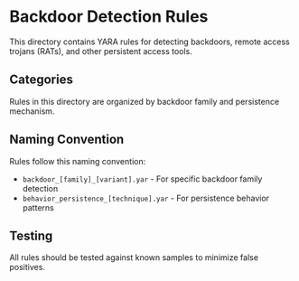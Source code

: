 # Backdoor Detection Rules

This directory contains YARA rules for detecting backdoors, remote access trojans (RATs), and other persistent access tools.

## Categories

Rules in this directory are organized by backdoor family and persistence mechanism.

## Naming Convention

Rules follow this naming convention:
- `backdoor_[family]_[variant].yar` - For specific backdoor family detection
- `behavior_persistence_[technique].yar` - For persistence behavior patterns

## Testing

All rules should be tested against known samples to minimize false positives.